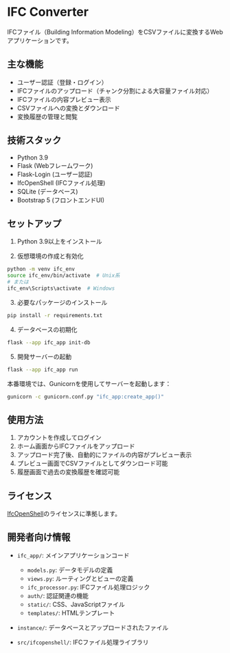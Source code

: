 # IFC Converter

IFCファイル（Building Information Modeling）をCSVファイルに変換するWebアプリケーションです。

## 主な機能

- ユーザー認証（登録・ログイン）
- IFCファイルのアップロード（チャンク分割による大容量ファイル対応）
- IFCファイルの内容プレビュー表示
- CSVファイルへの変換とダウンロード
- 変換履歴の管理と閲覧

## 技術スタック

- Python 3.9
- Flask (Webフレームワーク)
- Flask-Login (ユーザー認証)
- IfcOpenShell (IFCファイル処理)
- SQLite (データベース)
- Bootstrap 5 (フロントエンドUI)

## セットアップ

1. Python 3.9以上をインストール

2. 仮想環境の作成と有効化
```bash
python -m venv ifc_env
source ifc_env/bin/activate  # Unix系
# または
ifc_env\Scripts\activate  # Windows
```

3. 必要なパッケージのインストール
```bash
pip install -r requirements.txt
```

4. データベースの初期化
```bash
flask --app ifc_app init-db
```

5. 開発サーバーの起動
```bash
flask --app ifc_app run
```

本番環境では、Gunicornを使用してサーバーを起動します：
```bash
gunicorn -c gunicorn.conf.py "ifc_app:create_app()"
```

## 使用方法

1. アカウントを作成してログイン
2. ホーム画面からIFCファイルをアップロード
3. アップロード完了後、自動的にファイルの内容がプレビュー表示
4. プレビュー画面でCSVファイルとしてダウンロード可能
5. 履歴画面で過去の変換履歴を確認可能

## ライセンス

[IfcOpenShell](https://github.com/IfcOpenShell/IfcOpenShell)のライセンスに準拠します。

## 開発者向け情報

- `ifc_app/`: メインアプリケーションコード
  - `models.py`: データモデルの定義
  - `views.py`: ルーティングとビューの定義
  - `ifc_processor.py`: IFCファイル処理ロジック
  - `auth/`: 認証関連の機能
  - `static/`: CSS、JavaScriptファイル
  - `templates/`: HTMLテンプレート

- `instance/`: データベースとアップロードされたファイル
- `src/ifcopenshell/`: IFCファイル処理ライブラリ